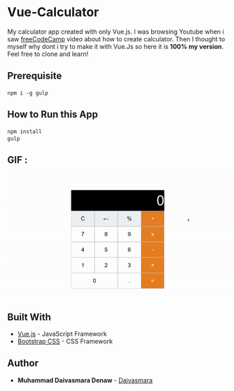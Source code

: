 # Vue-Calculator
My calculator app created with only Vue.js. I was browsing Youtube when i saw [freeCodeCamp](https://www.youtube.com/channel/UC8butISFwT-Wl7EV0hUK0BQ) video about how to create calculator. Then I thought to myself why dont i try to make it with Vue.Js so here it is **100% my version**. Feel free to clone and learn!


## Prerequisite
```
npm i -g gulp
```

## How to Run this App
```
npm install
gulp
```

## GIF :
![GIF](screenshoots/ss.gif)

## Built With

* [Vue.js](https://vuejs.org/) - JavaScript Framework
* [Bootstrap CSS](http://getbootstrap.com/) - CSS Framework

## Author

* **Muhammad Daivasmara Denaw** - [Daivasmara](https://github.com/Daivasmara)
